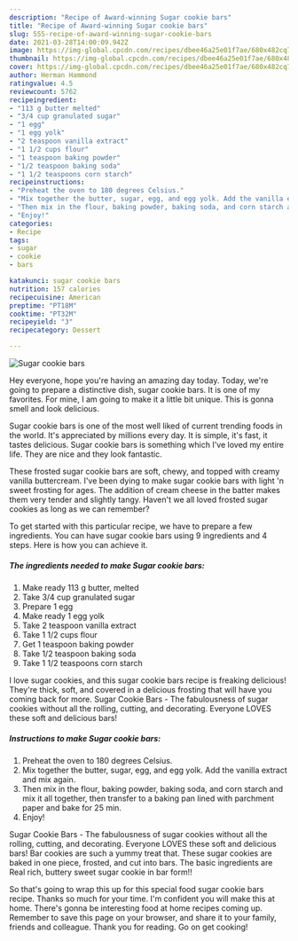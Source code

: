 ```yaml
---
description: "Recipe of Award-winning Sugar cookie bars"
title: "Recipe of Award-winning Sugar cookie bars"
slug: 555-recipe-of-award-winning-sugar-cookie-bars
date: 2021-03-28T14:00:09.942Z
image: https://img-global.cpcdn.com/recipes/dbee46a25e01f7ae/680x482cq70/sugar-cookie-bars-recipe-main-photo.jpg
thumbnail: https://img-global.cpcdn.com/recipes/dbee46a25e01f7ae/680x482cq70/sugar-cookie-bars-recipe-main-photo.jpg
cover: https://img-global.cpcdn.com/recipes/dbee46a25e01f7ae/680x482cq70/sugar-cookie-bars-recipe-main-photo.jpg
author: Herman Hammond
ratingvalue: 4.5
reviewcount: 5762
recipeingredient:
- "113 g butter melted"
- "3/4 cup granulated sugar"
- "1 egg"
- "1 egg yolk"
- "2 teaspoon vanilla extract"
- "1 1/2 cups flour"
- "1 teaspoon baking powder"
- "1/2 teaspoon baking soda"
- "1 1/2 teaspoons corn starch"
recipeinstructions:
- "Preheat the oven to 180 degrees Celsius."
- "Mix together the butter, sugar, egg, and egg yolk. Add the vanilla extract and mix again."
- "Then mix in the flour, baking powder, baking soda, and corn starch and mix it all together, then transfer to a baking pan lined with parchment paper and bake for 25 min."
- "Enjoy!"
categories:
- Recipe
tags:
- sugar
- cookie
- bars

katakunci: sugar cookie bars 
nutrition: 157 calories
recipecuisine: American
preptime: "PT18M"
cooktime: "PT32M"
recipeyield: "3"
recipecategory: Dessert

---
```



![Sugar cookie bars](https://img-global.cpcdn.com/recipes/dbee46a25e01f7ae/680x482cq70/sugar-cookie-bars-recipe-main-photo.jpg)

Hey everyone, hope you're having an amazing day today. Today, we're going to prepare a distinctive dish, sugar cookie bars. It is one of my favorites. For mine, I am going to make it a little bit unique. This is gonna smell and look delicious.

Sugar cookie bars is one of the most well liked of current trending foods in the world. It's appreciated by millions every day. It is simple, it's fast, it tastes delicious. Sugar cookie bars is something which I've loved my entire life. They are nice and they look fantastic.

These frosted sugar cookie bars are soft, chewy, and topped with creamy vanilla buttercream. I&#39;ve been dying to make sugar cookie bars with light &#39;n sweet frosting for ages. The addition of cream cheese in the batter makes them very tender and slightly tangy. Haven&#39;t we all loved frosted sugar cookies as long as we can remember?


To get started with this particular recipe, we have to prepare a few ingredients. You can have sugar cookie bars using 9 ingredients and 4 steps. Here is how you can achieve it.

<!--inarticleads1-->

##### The ingredients needed to make Sugar cookie bars:

1. Make ready 113 g butter, melted
1. Take 3/4 cup granulated sugar
1. Prepare 1 egg
1. Make ready 1 egg yolk
1. Take 2 teaspoon vanilla extract
1. Take 1 1/2 cups flour
1. Get 1 teaspoon baking powder
1. Take 1/2 teaspoon baking soda
1. Take 1 1/2 teaspoons corn starch


I love sugar cookies, and this sugar cookie bars recipe is freaking delicious! They&#39;re thick, soft, and covered in a delicious frosting that will have you coming back for more. Sugar Cookie Bars - The fabulousness of sugar cookies without all the rolling, cutting, and decorating. Everyone LOVES these soft and delicious bars! 

<!--inarticleads2-->

##### Instructions to make Sugar cookie bars:

1. Preheat the oven to 180 degrees Celsius.
1. Mix together the butter, sugar, egg, and egg yolk. Add the vanilla extract and mix again.
1. Then mix in the flour, baking powder, baking soda, and corn starch and mix it all together, then transfer to a baking pan lined with parchment paper and bake for 25 min.
1. Enjoy!


Sugar Cookie Bars - The fabulousness of sugar cookies without all the rolling, cutting, and decorating. Everyone LOVES these soft and delicious bars! Bar cookies are such a yummy treat that. These sugar cookies are baked in one piece, frosted, and cut into bars. The basic ingredients are Real rich, buttery sweet sugar cookie in bar form!! 

So that's going to wrap this up for this special food sugar cookie bars recipe. Thanks so much for your time. I'm confident you will make this at home. There's gonna be interesting food at home recipes coming up. Remember to save this page on your browser, and share it to your family, friends and colleague. Thank you for reading. Go on get cooking!
